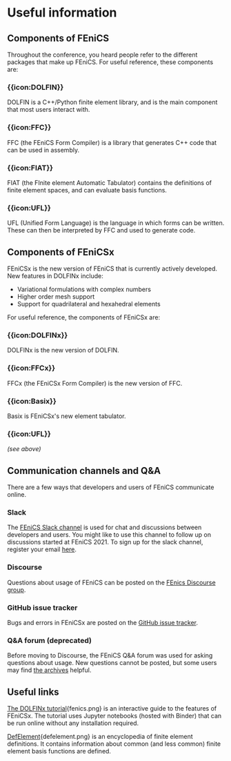 # Useful information

## Components of FEniCS
Throughout the conference, you heard people refer to the different packages that make up FEniCS.
For useful reference, these components are:

### {{icon:DOLFIN}} 
DOLFIN is a C++/Python finite element library, and is the main component that most users interact with.

### {{icon:FFC}} 
FFC (the FEniCS Form Compiler) is a library that generates C++ code that can be used in assembly.

### {{icon:FIAT}}
FIAT (the FInite element Automatic Tabulator) contains the definitions of finite element spaces, and can evaluate basis functions.

### {{icon:UFL}}
UFL (Unified Form Language) is the language in which forms can be written. These can then be interpreted by FFC and used to
generate code.

## Components of FEniCSx
FEniCSx is the new version of FEniCS that is currently actively developed. New features in DOLFINx include:

<ul>
<li>Variational formulations with complex numbers</li>
<li>Higher order mesh support</li>
<li>Support for quadrilateral and hexahedral elements</li>
</ul>

For useful reference, the components of FEniCSx are:

### {{icon:DOLFINx}} 
DOLFINx is the new version of DOLFIN.

### {{icon:FFCx}} 
FFCx (the FEniCSx Form Compiler) is the new version of FFC.

### {{icon:Basix}}
Basix is FEniCSx's new element tabulator.

### {{icon:UFL}}
<i>(see above)</i>

## Communication channels and Q&A
There are a few ways that developers and users of FEniCS communicate online.

### Slack
The [FEniCS Slack channel](https://app.slack.com/client/T1AFBGYP2/C1AFSEWKU) is used for chat and discussions between developers and users.
You might like to use this channel to follow up on discussions started at FEniCS 2021.
To sign up for the slack channel, register your email [here](https://fenicsproject-slack-invite.herokuapp.com/).

### Discourse
Questions about usage of FEniCS can be posted on the [FEnics Discourse group](http://fenicsproject.discourse.group).

### GitHub issue tracker
Bugs and errors in FEniCSx are posted on the [GitHub issue tracker](https://github.com/FEniCS/dolfinx/issues).

### Q&A forum (deprecated)
Before moving to Discourse, the FEniCS Q&A forum was used for asking questions about usage. New questions cannot be posted, but
some users may find [the archives](https://fenicsproject.org/qa/) helpful.

## Useful links
[The DOLFINx tutorial](https://jorgensd.github.io/dolfinx-tutorial/){fenics.png} is an interactive guide to the features of FEniCSx.
The tutorial uses Jupyter notebooks (hosted with Binder) that can be run online without any installation required.

[DefElement](https://defelement.com){defelement.png} is an encyclopedia of finite element definitions. It contains information about common (and less common)
finite element basis functions are defined.
